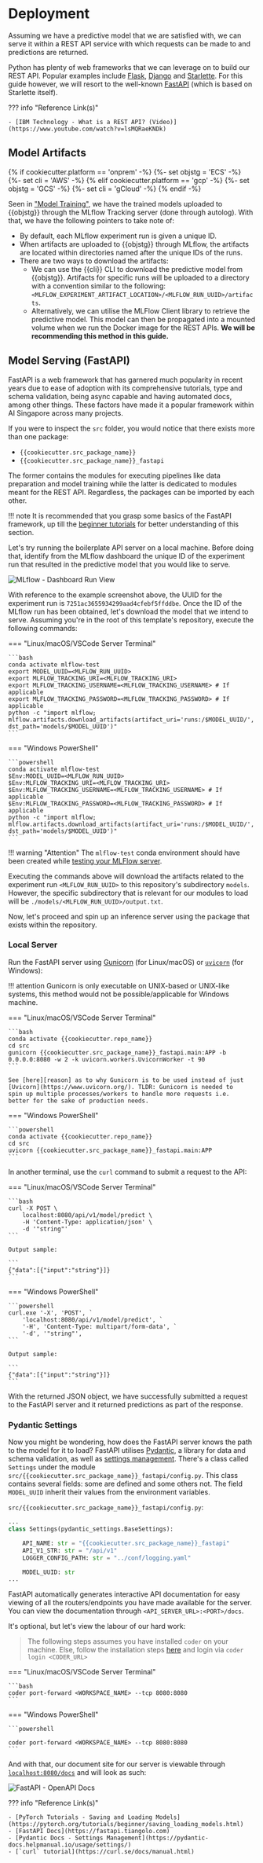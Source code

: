 # Deployment

Assuming we have a predictive model that we are satisfied with, we can
serve it within a REST API service with which requests can be made to
and predictions are returned.

Python has plenty of web frameworks that we can leverage on to build
our REST API. Popular examples include [Flask], [Django] and 
[Starlette]. For this guide however, we will resort to the well-known 
[FastAPI] (which is based on Starlette itself).

??? info "Reference Link(s)"

    - [IBM Technology - What is a REST API? (Video)](https://www.youtube.com/watch?v=lsMQRaeKNDk)

[Flask]: https://flask.palletsprojects.com/
[Django]: https://www.djangoproject.com/
[Starlette]: https://www.starlette.io/
[FastAPI]: https://fastapi.tiangolo.com/

## Model Artifacts

{% if cookiecutter.platform == 'onprem' -%}
    {%- set objstg = 'ECS' -%}
    {%- set cli = 'AWS' -%}
{% elif cookiecutter.platform == 'gcp' -%}
    {%- set objstg = 'GCS' -%}
    {%- set cli = 'gCloud' -%}
{% endif -%}

Seen in ["Model Training"][train], we have the trained models uploaded
to {{objstg}} through the MLflow Tracking server (done through 
autolog). With that, we have the following pointers to take note of:

- By default, each MLflow experiment run is given a unique ID.
- When artifacts are uploaded to {{objstg}} through MLflow, the 
  artifacts are located within directories named after the unique IDs 
  of the runs.
- There are two ways to download the artifacts:
    - We can use the {{cli}} CLI to download the predictive model from 
      {{objstg}}. Artifacts for specific runs will be uploaded to a 
      directory with a convention similar to the following:
      `<MLFLOW_EXPERIMENT_ARTIFACT_LOCATION>/<MLFLOW_RUN_UUID>/artifacts`.
    - Alternatively, we can utilise the MLFlow Client library to 
      retrieve the predictive model. This model can then be propagated 
      into a mounted volume when we run the Docker image for the REST 
      APIs. __We will be recommending this method in this guide.__

[train]: ./07-job-orchestration.md#model-training

## Model Serving (FastAPI)

FastAPI is a web framework that has garnered much popularity in recent
years due to ease of adoption with its comprehensive tutorials, type
and schema validation, being async capable and having automated docs,
among other things. These factors have made it a popular framework
within AI Singapore across many projects.

If you were to inspect the `src` folder, you would notice that there
exists more than one package:

- `{{cookiecutter.src_package_name}}`
- `{{cookiecutter.src_package_name}}_fastapi`

The former contains the modules for executing pipelines like data 
preparation and model training while the latter is dedicated to modules 
meant for the REST API. Regardless, the packages can be imported by 
each other.

!!! note
    It is recommended that you grasp some basics of the FastAPI
    framework, up till the [beginner tutorials] for better 
    understanding of this section.

Let's try running the boilerplate API server on a local machine. Before
doing that, identify from the MLflow dashboard the unique ID of the
experiment run that resulted in the predictive model that you would
like to serve.

![MLflow - Dashboard Run View](assets/screenshots/mlflow-dashboard-run-view.png)

With reference to the example screenshot above, the UUID for the 
experiment run is `7251ac3655934299aad4cfebf5ffddbe`. Once the ID of 
the MLflow run has been obtained, let's download the model that we 
intend to serve. Assuming you're in the root of this template's 
repository, execute the following commands:

=== "Linux/macOS/VSCode Server Terminal"

    ```bash
    conda activate mlflow-test
    export MODEL_UUID=<MLFLOW_RUN_UUID>
    export MLFLOW_TRACKING_URI=<MLFLOW_TRACKING_URI>
    export MLFLOW_TRACKING_USERNAME=<MLFLOW_TRACKING_USERNAME> # If applicable
    export MLFLOW_TRACKING_PASSWORD=<MLFLOW_TRACKING_PASSWORD> # If applicable
    python -c "import mlflow; mlflow.artifacts.download_artifacts(artifact_uri='runs:/$MODEL_UUID/', dst_path='models/$MODEL_UUID')"
    ```

=== "Windows PowerShell"

    ```powershell
    conda activate mlflow-test
    $Env:MODEL_UUID=<MLFLOW_RUN_UUID>
    $Env:MLFLOW_TRACKING_URI=<MLFLOW_TRACKING_URI>
    $Env:MLFLOW_TRACKING_USERNAME=<MLFLOW_TRACKING_USERNAME> # If applicable
    $Env:MLFLOW_TRACKING_PASSWORD=<MLFLOW_TRACKING_PASSWORD> # If applicable
    python -c "import mlflow; mlflow.artifacts.download_artifacts(artifact_uri='runs:/$MODEL_UUID/', dst_path='models/$MODEL_UUID')"
    ```

!!! warning "Attention"
    The `mlflow-test` conda environment should have been created while
    [testing your MLFlow server](./03-mlops-components-platform/#logging-to-tracking-server).

Executing the commands above will download the artifacts related to the
experiment run `<MLFLOW_RUN_UUID>` to this repository's subdirectory 
`models`. However, the specific subdirectory that is relevant for our 
modules to load will be `./models/<MLFLOW_RUN_UUID>/output.txt`.

Now, let's proceed and spin up an inference server using the package 
that exists within the repository.

[beginner tutorials]: https://fastapi.tiangolo.com/tutorial/

### Local Server

Run the FastAPI server using [Gunicorn](https://gunicorn.org)
(for Linux/macOS) or [`uvicorn`](https://www.uvicorn.org/)
(for Windows):

!!! attention
    Gunicorn is only executable on UNIX-based or UNIX-like systems,
    this method would not be possible/applicable for
    Windows machine.

=== "Linux/macOS/VSCode Server Terminal"

    ```bash
    conda activate {{cookiecutter.repo_name}}
    cd src
    gunicorn {{cookiecutter.src_package_name}}_fastapi.main:APP -b 0.0.0.0:8080 -w 2 -k uvicorn.workers.UvicornWorker -t 90
    ```

    See [here][reason] as to why Gunicorn is to be used instead of just
    [Uvicorn](https://www.uvicorn.org/). TLDR: Gunicorn is needed to 
    spin up multiple processes/workers to handle more requests i.e. 
    better for the sake of production needs.

=== "Windows PowerShell"

    ```powershell
    conda activate {{cookiecutter.repo_name}}
    cd src
    uvicorn {{cookiecutter.src_package_name}}_fastapi.main:APP
    ```

In another terminal, use the `curl` command to submit a request to the API:

=== "Linux/macOS/VSCode Server Terminal"

    ```bash
    curl -X POST \
        localhost:8080/api/v1/model/predict \
        -H 'Content-Type: application/json' \
        -d '"string"'
    ```
    
    Output sample:

    ```
    {"data":[{"input":"string"}]}
    ```

=== "Windows PowerShell"

    ```powershell
    curl.exe '-X', 'POST', `
        'localhost:8080/api/v1/model/predict', `
        '-H', 'Content-Type: multipart/form-data', `
        '-d', '"string"',
    ```
    
    Output sample:

    ```
    {"data":[{"input":"string"}]}
    ```

With the returned JSON object, we have successfully submitted a request
to the FastAPI server and it returned predictions as part of the
response.

[reason]: https://fastapi.tiangolo.com/deployment/server-workers/

### Pydantic Settings

Now you might be wondering, how does the FastAPI server knows the path
to the model for it to load? FastAPI utilises [Pydantic], a library for 
data and schema validation, as well as [settings management]. There's a 
class called `Settings` under the module
`src/{{cookiecutter.src_package_name}}_fastapi/config.py`. This class 
contains several fields: some are defined and some others not. The 
field `MODEL_UUID` inherit their values from the environment variables.

`src/{{cookiecutter.src_package_name}}_fastapi/config.py`:
```python
...
class Settings(pydantic_settings.BaseSettings):

    API_NAME: str = "{{cookiecutter.src_package_name}}_fastapi"
    API_V1_STR: str = "/api/v1"
    LOGGER_CONFIG_PATH: str = "../conf/logging.yaml"

    MODEL_UUID: str
...
```

FastAPI automatically generates interactive API documentation for easy
viewing of all the routers/endpoints you have made available for the
server. You can view the documentation through
`<API_SERVER_URL>:<PORT>/docs`. 

It's optional, but let's view the labour of our hard work:

> The following steps assumes you have installed `coder` on your machine.
> Else, follow the installation steps [here](https://coder.com/docs/v2/latest/install#install-coder)
> and login via `coder login <CODER_URL>`

=== "Linux/macOS/VSCode Server Terminal"
    
    ```bash
    coder port-forward <WORKSPACE_NAME> --tcp 8080:8080
    ```

=== "Windows PowerShell"

    ```powershell

    coder port-forward <WORKSPACE_NAME> --tcp 8080:8080
    ```
    
And with that, our document site for our server is viewable through
[`localhost:8080/docs`](http://localhost:8080/docs) and will look as
such:

![FastAPI - OpenAPI Docs](assets/screenshots/fastapi-openapi-docs.png)

??? info "Reference Link(s)"

    - [PyTorch Tutorials - Saving and Loading Models](https://pytorch.org/tutorials/beginner/saving_loading_models.html)
    - [FastAPI Docs](https://fastapi.tiangolo.com)
    - [Pydantic Docs - Settings Management](https://pydantic-docs.helpmanual.io/usage/settings/)
    - [`curl` tutorial](https://curl.se/docs/manual.html)

[Pydantic]: https://pydantic-docs.helpmanual.io/
[settings management]: https://fastapi.tiangolo.com/advanced/settings/?h=env#pydantic-settings